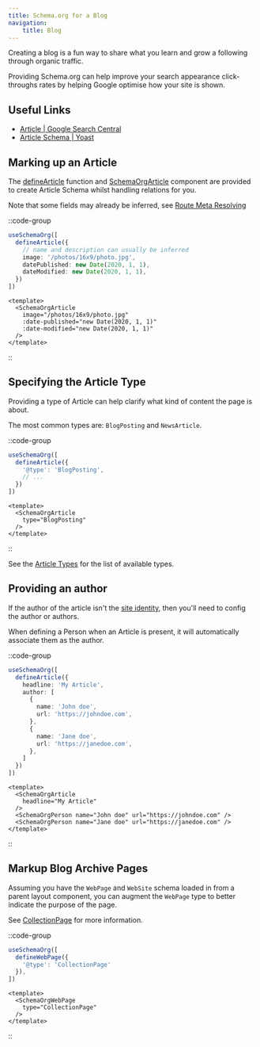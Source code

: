 ```yaml
---
title: Schema.org for a Blog
navigation:
    title: Blog
---
```


Creating a blog is a fun way to share what you learn and grow a following through organic traffic.

Providing Schema.org can help improve your search appearance click-throughs rates
by helping Google optimise how your site is shown.

## Useful Links

- [Article | Google Search Central](https://developers.google.com/search/docs/advanced/structured-data/article)
- [Article Schema | Yoast](https://developer.yoast.com/features/schema/pieces/article)

## Marking up an Article

The [defineArticle](/schema/article) function and [SchemaOrgArticle](/guide/guides/components) component are provided
to create Article Schema whilst handling relations for you.

Note that some fields may already be inferred, see [Route Meta Resolving](/guide/getting-started/how-it-works#route-meta-resolving)

::code-group

```ts [Composition API]
useSchemaOrg([
  defineArticle({
    // name and description can usually be inferred
    image: '/photos/16x9/photo.jpg',
    datePublished: new Date(2020, 1, 1),
    dateModified: new Date(2020, 1, 1),
  })
])
```

```vue [Component API]
<template>
  <SchemaOrgArticle
    image="/photos/16x9/photo.jpg"
    :date-published="new Date(2020, 1, 1)"
    :date-modified="new Date(2020, 1, 1)"
  />
</template>
```
::

## Specifying the Article Type

Providing a type of Article can help clarify what kind of content the page is about.

The most common types are: `BlogPosting` and `NewsArticle`.

::code-group

```ts [Composition API]
useSchemaOrg([
  defineArticle({
    '@type': 'BlogPosting',
    // ...
  })
])
```

```vue [Component API]
<template>
  <SchemaOrgArticle
    type="BlogPosting"
  />
</template>
```

::

See the [Article Types](/schema/article#sub-types) for the list of available types.

## Providing an author

If the author of the article isn't the [site identity](/guide/guides/identity), then you'll need to 
config the author or authors.

When defining a Person when an Article is present, it will automatically associate them as the author.

::code-group

```ts [Composition API]
useSchemaOrg([
  defineArticle({
    headline: 'My Article',
    author: [
      {
        name: 'John doe',
        url: 'https://johndoe.com',
      },
      {
        name: 'Jane doe',
        url: 'https://janedoe.com',
      },
    ]
  })
])
```

```vue [Component API]
<template>
  <SchemaOrgArticle
    headline="My Article"
  />
  <SchemaOrgPerson name="John doe" url="https://johndoe.com" />
  <SchemaOrgPerson name="Jane doe" url="https://janedoe.com" />
</template>
```
::

## Markup Blog Archive Pages

Assuming you have the `WebPage` and `WebSite` schema loaded in from a parent layout component,
you can augment the `WebPage` type to better indicate the purpose of the page.

See [CollectionPage](https://schema.org/CollectionPage) for more information.

::code-group

```ts [Composition API]
useSchemaOrg([
  defineWebPage({
    '@type': 'CollectionPage'
  }),
])
```

```vue [Component API]
<template>
  <SchemaOrgWebPage
    type="CollectionPage"
  />
</template>
```
::
